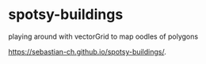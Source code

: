 # spotsy-buildings
playing around with vectorGrid to map oodles of polygons

https://sebastian-ch.github.io/spotsy-buildings/.

